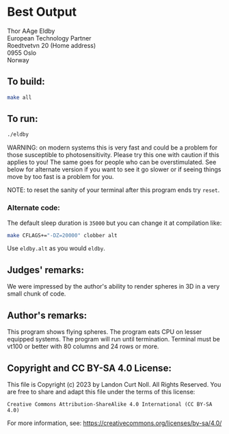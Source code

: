 # Best Output

Thor AAge Eldby  
European Technology Partner  
Roedtvetvn 20                (Home address)  
0955 Oslo  
Norway  


## To build:

```sh
make all
```


## To run:

```sh
./eldby 
```

WARNING: on modern systems this is very fast and could be a problem for those
susceptible to photosensitivity. Please try this one with caution if this
applies to you! The same goes for people who can be overstimulated. See below
for alternate version if you want to see it go slower or if seeing things move
by too fast is a problem for you.

NOTE: to reset the sanity of your terminal after this program ends try `reset`.


### Alternate code:

The default sleep duration is `35000` but you can change it at compilation like:

```sh
make CFLAGS+="-DZ=20000" clobber alt
```

Use `eldby.alt` as you would `eldby`.


## Judges' remarks:

We were impressed by the author's ability to render spheres in 3D 
in a very small chunk of code.


## Author's remarks:

This program shows flying spheres. The program eats CPU on lesser
equipped systems. The program will run until termination. Terminal 
must be vt100 or better with 80 columns and 24 rows or more.


## Copyright and CC BY-SA 4.0 License:

This file is Copyright (c) 2023 by Landon Curt Noll.  All Rights Reserved.
You are free to share and adapt this file under the terms of this license:

    Creative Commons Attribution-ShareAlike 4.0 International (CC BY-SA 4.0)

For more information, see: https://creativecommons.org/licenses/by-sa/4.0/
